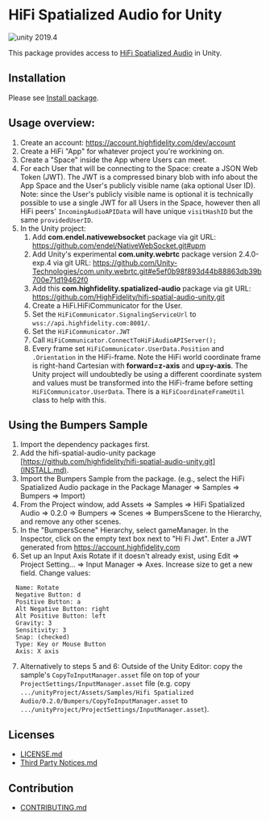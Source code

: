 # HiFi Spatialized Audio for Unity

<img src="https://img.shields.io/badge/unity-2019.4-green.svg?style=flat-square" alt="unity 2019.4">

This package provides access to [HiFi Spatialized Audio](https://docs.highfidelity.com/js/latest/index.html) in Unity.

## Installation

Please see [Install package](INSTALL.md).

## Usage overview:
1. Create an account: https://account.highfidelity.com/dev/account
1. Create a HiFi "App" for whatever project you're workining on.
1. Create a "Space" inside the App where Users can meet.
1. For each User that will be connecting to the Space: create a JSON Web Token (JWT).  The JWT is a compressed binary blob with info about the App Space and the User's publicly visible name (aka optional User ID).  Note: since the User's publicly visible name is optional it is technically possible to use a single JWT for all Users in the Space, however then all HiFi peers' `IncomingAudioAPIData` will have unique `visitHashID` but the same `providedUserID`.
1. In the Unity project:
    1. Add **com.endel.nativewebsocket** package via git URL: https://github.com/endel/NativeWebSocket.git#upm
    1. Add Unity's experimental **com.unity.webrtc** package version 2.4.0-exp.4 via git URL: https://github.com/Unity-Technologies/com.unity.webrtc.git#e5ef0b98f893d44b88863db39b700e71d19462f0
    1. Add this **com.highfidelity.spatialized-audio** package via git URL: https://github.com/HighFidelity/hifi-spatial-audio-unity.git
    1. Create a HiFi.HiFiCommunicator for the User.
    1. Set the `HiFiCommunicator.SignalingServiceUrl` to `wss://api.highfidelity.com:8001/`.
    1. Set the `HiFiCommunicator.JWT`
    1. Call `HiFiCommunicator.ConnectToHiFiAudioAPIServer();`
    1. Every frame set `HiFiCommunicator.UserData.Position` and `.Orientation` in the HiFi-frame.  Note the HiFi world coordinate frame is right-hand Cartesian with **forward=z-axis** and **up=y-axis**.  The Unity project will undoubtedly be using a different coordinate system and values must be transformed into the HiFi-frame before setting `HiFiCommunicator.UserData`.  There is a `HiFiCoordinateFrameUtil` class to help with this.

## Using the Bumpers Sample

1. Import the dependency packages first.
2. Add the hifi-spatial-audio-unity package [https://github.com/highfidelity/hifi-spatial-audio-unity.git](INSTALL.md).
3. Import the Bumpers Sample from the package. (e.g., select the HiFi Spatialized Audio package in the Package Manager => Samples => Bumpers => Import)
4. From the Project window, add Assets => Samples => HiFi Spatialized Audio => 0.2.0 => Bumpers => Scenes => BumpersScene to the Hierarchy, and remove any other scenes.
5. In the "BumpersScene" Hierarchy, select gameManager. In the Inspector, click on the empty text box next to "Hi Fi Jwt". Enter a JWT generated from https://account.highfidelity.com
6. Set up an Input Axis Rotate if it doesn't already exist, using Edit => Project Setting... => Input Manager => Axes.
Increase size to get a new field. Change values:
```
  Name: Rotate
  Negative Button: d
  Positive Button: a
  Alt Negative Button: right
  Alt Positive Button: left
  Gravity: 3
  Sensitivity: 3
  Snap: (checked)
  Type: Key or Mouse Button
  Axis: X axis
```
7. Alternatively to steps 5 and 6: Outside of the Unity Editor: copy the sample's `CopyToInputManager.asset` file on top of your `ProjectSettings/InputManager.asset` file (e.g. copy `.../unityProject/Assets/Samples/Hifi Spatialized Audio/0.2.0/Bumpers/CopyToInputManager.asset` to `.../unityProject/ProjectSettings/InputManager.asset`).

## Licenses

- [LICENSE.md](LICENSE.md)
- [Third Party Notices.md](Third_Party_Notices.md)

## Contribution
- [CONTRIBUTING.md](CONTRIBUTING.md)
